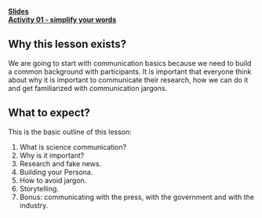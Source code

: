 **[Slides](https://docs.google.com/presentation/d/1gJ0DbWRYvKdgpzCfLOLcOn7jGwrhcdYArGSeNmkN-i8/edit?usp=sharing)**  
**[Activity 01 - simplify your words](https://docs.google.com/document/d/1vduiJJc6TjTsuSVW7rNehEaIhbkJ8HZFpKrInwVHdls/edit?usp=sharing)**

## Why this lesson exists?  
We are going to start with communication basics because we need to build a common background with participants. It is important that everyone think about why it is important to communicate their research, how we can do it and get familiarized with communication jargons.  

## What to expect?  
This is the basic outline of this lesson:  
1. What is science communication?
2. Why is it important?
3. Research and fake news.
4. Building your Persona.
5. How to avoid jargon.
6. Storytelling.
7. Bonus: communicating with the press, with the government and with the industry.
